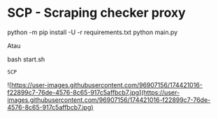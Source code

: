 # SCP - Scraping checker proxy

python -m pip install -U -r requirements.txt
python main.py

Atau

bash start.sh

``SCP``

![https://user-images.githubusercontent.com/96907156/174421016-f22899c7-76de-4576-8c65-917c5affbcb7.jpg](https://user-images.githubusercontent.com/96907156/174421016-f22899c7-76de-4576-8c65-917c5affbcb7.jpg)
